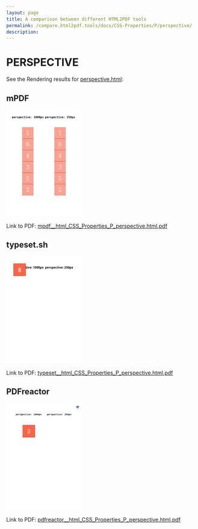 ```yaml
---
layout: page
title: A comparison between different HTML2PDF tools
permalink: /compare.html2pdf.tools/docs/CSS-Properties/P/perspective/
description: 
---
```


# PERSPECTIVE

See the Rendering results for [perspective.html](/html/CSS%20Properties/P/perspective.html):

## mPDF
![](mpdf__html_CSS_Properties_P_perspective.html.png) 

Link to PDF: [mpdf__html_CSS_Properties_P_perspective.html.pdf](mpdf__html_CSS_Properties_P_perspective.html.pdf)

## typeset.sh
![](typeset__html_CSS_Properties_P_perspective.html.png) 

Link to PDF: [typeset__html_CSS_Properties_P_perspective.html.pdf](typeset__html_CSS_Properties_P_perspective.html.pdf)

## PDFreactor
![](pdfreactor__html_CSS_Properties_P_perspective.html.png) 

Link to PDF: [pdfreactor__html_CSS_Properties_P_perspective.html.pdf](pdfreactor__html_CSS_Properties_P_perspective.html.pdf)
